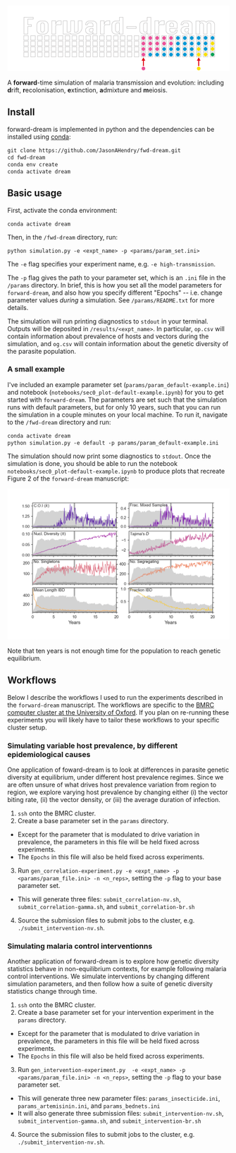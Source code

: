 <p align="center"><img src="images/logo.png" alt="delve"></p>

A **forward**-time simulation of malaria transmission and evolution: including **d**rift, **r**ecolonisation, **e**xtinction, **a**dmixture and **m**eiosis.

## Install
forward-dream is implemented in python and the dependencies can be installed using [conda](https://docs.conda.io/en/latest/):

```
git clone https://github.com/JasonAHendry/fwd-dream.git
cd fwd-dream
conda env create
conda activate dream
```

## Basic usage

First, activate the conda environment:

```
conda activate dream
```

Then, in the `/fwd-dream` directory, run:

```
python simulation.py -e <expt_name> -p <params/param_set.ini>
```

The `-e` flag specifies your experiment name, e.g. `-e high-transmission`.

The `-p` flag gives the path to your parameter set, which is an `.ini` file in the `/params` directory. In brief, this is how you set all the model parameters for `forward-dream`, and also how you specify different "Epochs" -- i.e. change parameter values *during* a simulation. See `/params/README.txt` for more details.

The simulation will run printing diagnostics to `stdout` in your terminal. Outputs will be deposited in `/results/<expt_name>`. In particular, `op.csv` will contain information about prevalence of hosts and vectors during the simulation, and `og.csv` will contain information about the genetic diversity of the parasite population.

### A small example

I've included an example parameter set (`params/param_default-example.ini`) and notebook (`notebooks/sec0_plot-default-example.ipynb`) for you to get started with `forward-dream`. The parameters are set such that the simulation runs with default parameters, but for only 10 years, such that you can run the simulation in a couple minutes on your local machine. To run it, navigate to the `/fwd-dream` directory and run:

```
conda activate dream
python simulation.py -e default -p params/param_default-example.ini
```

The simulation should now print some diagnostics to `stdout`. Once the simulation is done, you should be able to run the notebook `notebooks/sec0_plot-default-example.ipynb` to produce plots that recreate Figure 2 of the `forward-dream` manuscript:

![fig-genetics](figs/sec0_default-genetics.png)

Note that ten years is not enough time for the population to reach genetic equilibrium. 


## Workflows

Below I describe the workflows I used to run the experiments described in the `forward-dream` manuscript. The workflows are specific to the [BMRC computer cluster at the University of Oxford](https://www.medsci.ox.ac.uk/divisional-services/support-services-1/bmrc/cluster-login). If you plan on re-running these experiments you will likely have to tailor these workflows to your specific cluster setup.

### Simulating variable host prevalence, by different epidemiological causes
One application of foward-dream is to look at differences in parasite genetic diversity at equilibrium, under different host prevalence regimes. Since we are often unsure of what drives host prevalence variation from region to region, we explore varying host prevalence by changing either (i) the vector biting rate, (ii) the vector density, or (iii) the average duration of infection. 

1. `ssh` onto the BMRC cluster.
2. Create a base parameter set in the `params` directory.
- Except for the parameter that is modulated to drive variation in prevalence, the parameters in this file will be held fixed across experiments.
- The `Epochs` in this file will also be held fixed across experiments.
3. Run `gen_correlation-experiment.py -e <expt_name> -p <params/param_file.ini> -n <n_reps>`, setting the `-p` flag to your base parameter set.
- This will generate three files: `submit_correlation-nv.sh`, `submit_correlation-gamma.sh`, and `submit_correlation-br.sh`
4. Source the submission files to submit jobs to the cluster, e.g. `./submit_intervention-nv.sh`.

 
### Simulating malaria control interventionns
Another application of forward-dream is to explore how genetic diversity statistics behave in non-equilibrium contexts, for example following malaria control interventions. We simulate interventions by changing different simulation parameters, and then follow how a suite of genetic diversity statistics change through time.

1. `ssh` onto the BMRC cluster.
2. Create a base parameter set for your intervention experiment in the `params` directory.
- Except for the parameter that is modulated to drive variation in prevalence, the parameters in this file will be held fixed across experiments.
- The `Epochs` in this file will also be held fixed across experiments.
3. Run `gen_intervention-experiment.py  -e <expt_name> -p <params/param_file.ini> -n <n_reps>`, setting the `-p` flag to your base parameter set.
- This will generate three new parameter files: `params_insecticide.ini`, `params_artemisinin.ini`, and `params_bednets.ini`
- It will also generate three submission files: `submit_intervention-nv.sh`, `submit_intervention-gamma.sh`, and `submit_intervention-br.sh` 
4. Source the submission files to submit jobs to the cluster, e.g. `./submit_intervention-nv.sh`.

